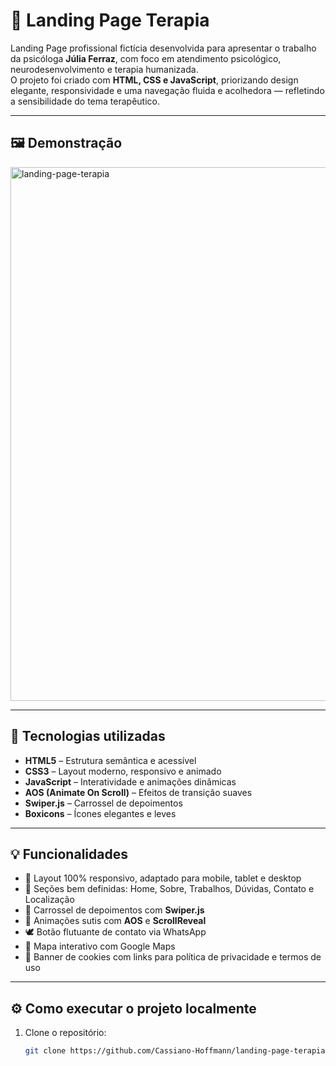 # 🌿 Landing Page Terapia

Landing Page profissional fictícia desenvolvida para apresentar o trabalho da psicóloga **Júlia Ferraz**, com foco em atendimento psicológico, neurodesenvolvimento e terapia humanizada.  
O projeto foi criado com **HTML, CSS e JavaScript**, priorizando design elegante, responsividade e uma navegação fluida e acolhedora — refletindo a sensibilidade do tema terapêutico.

---

## 🖼️ Demonstração

<img width="1888" height="854" alt="landing-page-terapia" src="https://github.com/user-attachments/assets/37b81579-9215-4bba-bbd7-2cc867db49ef" />

---

## 🚀 Tecnologias utilizadas

- **HTML5** – Estrutura semântica e acessível  
- **CSS3** – Layout moderno, responsivo e animado  
- **JavaScript** – Interatividade e animações dinâmicas  
- **AOS (Animate On Scroll)** – Efeitos de transição suaves  
- **Swiper.js** – Carrossel de depoimentos  
- **Boxicons** – Ícones elegantes e leves  

---

## 💡 Funcionalidades

- 📱 Layout 100% responsivo, adaptado para mobile, tablet e desktop  
- 💬 Seções bem definidas: Home, Sobre, Trabalhos, Dúvidas, Contato e Localização  
- 🧠 Carrossel de depoimentos com **Swiper.js**  
- 🌿 Animações sutis com **AOS** e **ScrollReveal**  
- 🕊️ Botão flutuante de contato via WhatsApp  
- 🧭 Mapa interativo com Google Maps  
- 🍪 Banner de cookies com links para política de privacidade e termos de uso  

---

## ⚙️ Como executar o projeto localmente

1. Clone o repositório:
   ```bash
   git clone https://github.com/Cassiano-Hoffmann/landing-page-terapia.git

